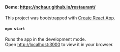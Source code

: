 
#### Demo: https://nchaur.github.io/restaurant/

This project was bootstrapped with [Create React App](https://github.com/facebook/create-react-app).

#### `npm start`
Runs the app in the development mode.\
Open [http://localhost:3000](http://localhost:3000) to view it in your browser.
